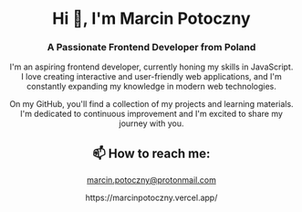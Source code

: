<h1 align="center">Hi 👋, I'm Marcin Potoczny</h1>
<h3 align="center">A Passionate Frontend Developer from Poland</h3>

<p align="center">
  I'm an aspiring frontend developer, currently honing my skills in JavaScript. I love creating interactive and user-friendly web applications, and I'm constantly expanding my knowledge in modern web technologies.
</p>

<p align="center">
  On my GitHub, you'll find a collection of my projects and learning materials. I'm dedicated to continuous improvement and I'm excited to share my journey with you.
</p>

<h2 align="center">📫 How to reach me:</h2>
<p align="center">
  <a href="mailto:marcin.potoczny@protonmail.com">marcin.potoczny@protonmail.com</a>
</p>

<p align="center">
  https://marcinpotoczny.vercel.app/
</p>


